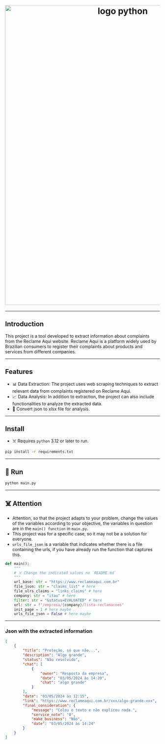 <h1 align="center">
  <img alt="logo python" src="https://www.python.org/static/community_logos/python-logo-generic.svg" style="width: 750px; height: 975;">
</h1>
<hr>

## Introduction

This project is a tool developed to extract information about complaints from the Reclame Aqui website.
Reclame Aqui is a platform widely used by Brazilian consumers to register their complaints about products and services from different companies.
<hr>

## Features

- 📊 Data Extraction: The project uses web scraping techniques to extract relevant data from complaints registered on Reclame Aqui.
- 📈 Data Analysis: In addition to extraction, the project can also include functionalities to analyze the extracted data.
- 📝 Convert json to xlsx file for analysis.
<hr>

## Install

- ☠️ Requires `python` 3.12 or later to run.

```bash
pip install -r requirements.txt
```
<hr>

## 🚀 Run

```bash
python main.py
```
<hr>

## ☠️ Attention

- Attention, so that the project adapts to your problem, change the values of the variables according to your objective, the variables in question are in the `main() function` in `main.py`.
- This project was for a specific case, so it may not be a solution for everyone.
- `urls_file_json` is a variable that indicates whether there is a file containing the urls, if you have already run the function that captures this.


```python
def main():
    """
    # ☠️ Change the indicated values no `README.md`
    """
    url_base: str = "https://www.reclameaqui.com.br"
    file_json: str = "claims_list" # here
    file_ulrs_claims = "links_claims" # here
    company: str = "itau" # here
    filter: str = "&status=EVALUATED" # here
    url: str = f"/empresa/{company}/lista-reclamacoes"
    init_page = 1 # here maybe
    urls_file_json = False # here maybe
```

<hr>

### Json with the extracted information

```json
[
    {
        "title": "Proteção, só que não...",
        "description": "Algo grande",
        "status": "Não resolvido",
        "chat": [
            {
                "owner": "Resposta da empresa",
                "date": "03/05/2024 às 14:20",
                "chat": "algo grande"
            }
        ],
        "date": "03/05/2024 às 12:15",
        "link": "https://www.reclameaqui.com.br/xxx/algo-grande-xxx",
        "final_consideration": {
            "message": "Colou o texto e não explicou nada.",
            "service_note": "0",
            "make_business": "Não",
            "date": "03/05/2024 às 14:24"
        }
    }
]
```
